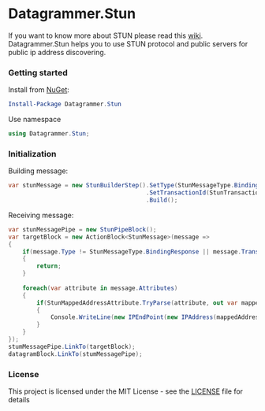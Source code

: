 # Datagrammer.Stun

If you want to know more about STUN please read this [wiki](https://en.wikipedia.org/wiki/STUN). Datagrammer.Stun helps you to use STUN protocol and public servers for public ip address discovering.

### Getting started

Install from [NuGet](https://www.nuget.org/packages/Datagrammer.Stun/):

```powershell
Install-Package Datagrammer.Stun
```

Use namespace

```csharp
using Datagrammer.Stun;
```

### Initialization

Building message:

```csharp
var stunMessage = new StunBuilderStep().SetType(StunMessageType.BindingRequest)
                                       .SetTransactionId(StunTransactionId.Generate())
                                       .Build();
```

Receiving message:

```csharp
var stunMessagePipe = new StunPipeBlock();
var targetBlock = new ActionBlock<StunMessage>(message =>
{
    if(message.Type != StunMessageType.BindingResponse || message.TransactionId != transationId)
    {
        return;
    }
    
    foreach(var attribute in message.Attributes)
    {
        if(StunMappedAddressAttribute.TryParse(attribute, out var mappedAddressAttribute))
        {
            Console.WriteLine(new IPEndPoint(new IPAddress(mappedAddressAttribute.EndPoint.Address.ToArray()), mappedAddressAttribute.EndPoint.Port));
        }
    }
});
stumMessagePipe.LinkTo(targetBlock);
datagramBlock.LinkTo(stumMessagePipe);
```

### License

This project is licensed under the MIT License - see the [LICENSE](LICENSE) file for details
